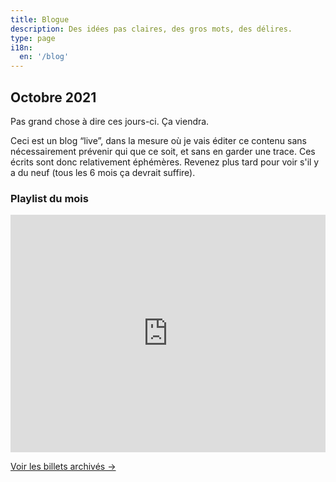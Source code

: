 ```yaml
---
title: Blogue
description: Des idées pas claires, des gros mots, des délires.
type: page
i18n:
  en: '/blog'
---
```


## Octobre 2021

Pas grand chose à dire ces jours-ci. Ça viendra.

Ceci est un blog “live”, dans la mesure où je vais éditer ce contenu sans nécessairement prévenir qui que ce soit, et sans en garder une trace. Ces écrits sont donc relativement éphémères. Revenez plus tard pour voir s'il y a du neuf (tous les 6 mois ça devrait suffire).

### Playlist du mois

<iframe src="https://open.spotify.com/embed/playlist/50fgnBHfznZjOtcu8KLG82?theme=0" width="100%" height="380" frameBorder="0" allowfullscreen="" allow="autoplay; clipboard-write; encrypted-media; fullscreen; picture-in-picture"></iframe>

[Voir les billets archivés ->](/fr/archivés)
